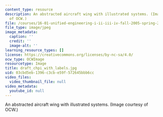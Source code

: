 ```yaml
---
content_type: resource
description: An abstracted aircraft wing with illustrated systems. (Image courtesy
  of OCW.)
file: /courses/16-01-unified-engineering-i-ii-iii-iv-fall-2005-spring-2006/03cbd5eb1396c3cbe59f572645bbb6cc_draft_chpi_with_labels.jpg
file_type: image/jpeg
image_metadata:
  caption: ''
  credit: ''
  image-alt: ''
learning_resource_types: []
license: https://creativecommons.org/licenses/by-nc-sa/4.0/
ocw_type: OCWImage
resourcetype: Image
title: draft_chpi_with_labels.jpg
uid: 03cbd5eb-1396-c3cb-e59f-572645bbb6cc
video_files:
  video_thumbnail_file: null
video_metadata:
  youtube_id: null
---
```

An abstracted aircraft wing with illustrated systems. (Image courtesy of OCW.)